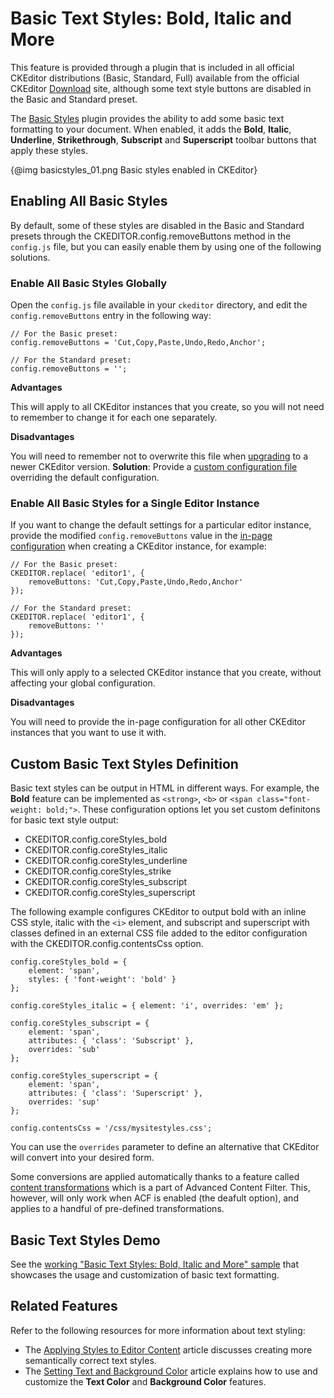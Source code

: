 # Basic Text Styles: Bold, Italic and More

<p class="requirements">
	This feature is provided through a plugin that is included in all official CKEditor distributions (Basic, Standard, Full) available from the official CKEditor <a href="http://ckeditor.com/download">Download</a> site, although some text style buttons are disabled in the Basic and Standard preset.
</p>

The [Basic Styles](http://ckeditor.com/addon/basicstyles) plugin provides the ability to add some basic text formatting to your document. When enabled, it adds the **Bold**, **Italic**, **Underline**, **Strikethrough**, **Subscript** and **Superscript** toolbar buttons that apply these styles.

{@img basicstyles_01.png Basic styles enabled in CKEditor}

## Enabling All Basic Styles

By default, some of these styles are disabled in the Basic and Standard presets through the CKEDITOR.config.removeButtons method in the `config.js` file, but you can easily enable them by using one of the following solutions.

### Enable All Basic Styles Globally

Open the `config.js` file available in your `ckeditor` directory, and edit the `config.removeButtons` entry in the following way:

	// For the Basic preset:
	config.removeButtons = 'Cut,Copy,Paste,Undo,Redo,Anchor';
	
	// For the Standard preset:
	config.removeButtons = '';

**Advantages**

This will apply to all CKEditor instances that you create, so you will not need to remember to change it for each one separately.

**Disadvantages**

You will need to remember not to overwrite this file when [upgrading](#!/guide/dev_upgrade) to a newer CKEditor version. **Solution**: Provide a [custom configuration file](#!/guide/dev_configuration-section-using-a-custom-configuration-file) overriding the default configuration.

### Enable All Basic Styles for a Single Editor Instance

If you want to change the default settings for a particular editor instance, provide the modified `config.removeButtons` value in the [in-page configuration](#!/guide/dev_configuration-section-defining-configuration-in-page) when creating a CKEditor instance, for example:

	// For the Basic preset:
	CKEDITOR.replace( 'editor1', {
		removeButtons: 'Cut,Copy,Paste,Undo,Redo,Anchor'
	});
	
	// For the Standard preset:
	CKEDITOR.replace( 'editor1', {
		removeButtons: ''
	});

**Advantages**

This will only apply to a selected CKEditor instance that you create, without affecting your global configuration.

**Disadvantages**

You will need to provide the in-page configuration for all other CKEditor instances that you want to use it with.

## Custom Basic Text Styles Definition

Basic text styles can be output in HTML in different ways. For example, the **Bold** feature can be implemented as `<strong>`, `<b>` or `<span class="font-weight: bold;">`. These configuration options let you set custom definitons for basic text style output:

* CKEDITOR.config.coreStyles_bold
* CKEDITOR.config.coreStyles_italic
* CKEDITOR.config.coreStyles_underline
* CKEDITOR.config.coreStyles_strike
* CKEDITOR.config.coreStyles_subscript
* CKEDITOR.config.coreStyles_superscript

The following example configures CKEditor to output bold with an inline CSS style, italic with the `<i>` element, and subscript and superscript with classes defined in an external CSS file added to the editor configuration with the CKEDITOR.config.contentsCss option.

	config.coreStyles_bold = {
		element: 'span',
		styles: { 'font-weight': 'bold' }
	};
	
	config.coreStyles_italic = { element: 'i', overrides: 'em' };
	
	config.coreStyles_subscript = {
		element: 'span',
		attributes: { 'class': 'Subscript' },
		overrides: 'sub'
	};
	
	config.coreStyles_superscript = {
		element: 'span',
		attributes: { 'class': 'Superscript' },
		overrides: 'sup'
	};
	
	config.contentsCss = '/css/mysitestyles.css';

You can use the `overrides` parameter to define an alternative that CKEditor will convert into your desired form.

<p class="tip">
	Some conversions are applied automatically thanks to a feature called <a href="#!/guide/dev_advanced_content_filter-section-content-transformations">content transformations</a> which is a part of Advanced Content Filter. This, however, will only work when ACF
	is enabled (the deafult option), and applies to a handful of pre-defined transformations.
</p>

## Basic Text Styles Demo 

See the [working "Basic Text Styles: Bold, Italic and More" sample](http://sdk.ckeditor.com/samples/basicstyles.html) that showcases the usage and customization of basic text formatting.

## Related Features

Refer to the following resources for more information about text styling:

* The [Applying Styles to Editor Content](#!/guide/dev_styles) article discusses creating more semantically correct text styles.
* The [Setting Text and Background Color](#!/guide/dev_colorbutton) article explains how to use and customize the **Text Color** and **Background Color** features.